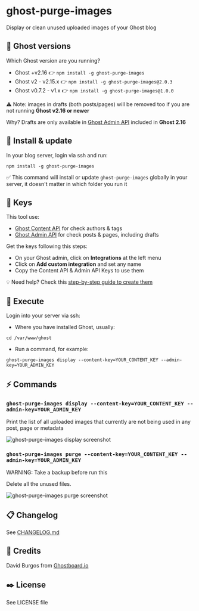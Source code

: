 # ghost-purge-images
Display or clean unused uploaded images of your Ghost blog

## 👻 Ghost versions
Which Ghost version are you running?
- Ghost +v2.16 👉 `npm install -g ghost-purge-images`
- Ghost v2 - v2.15.x 👉 `npm install -g ghost-purge-images@2.0.3`
- Ghost v0.7.2 - v1.x 👉 `npm install -g ghost-purge-images@1.0.0`

⚠️ Note: images in drafts (both posts/pages) will be removed too if you are not running **Ghost v2.16 or newer**

Why? Drafts are only available in [Ghost Admin API](https://docs.ghost.org/api/admin/) included in **Ghost 2.16**

## 🎁 Install & update
In your blog server, login via ssh and run:

`npm install -g ghost-purge-images`

✅ This command will install or update `ghost-purge-images` globally in your server, it doesn't matter in which folder you run it 

## 🔑 Keys
This tool use:
- [Ghost Content API](https://docs.ghost.org/api/content/) for check authors & tags
- [Ghost Admin API](https://docs.ghost.org/api/admin/) for check posts & pages, including drafts

Get the keys following this steps:
- On your Ghost admin, click on **Integrations** at the left menu
- Click on **Add custom integration** and set any name
- Copy the Content API & Admin API Keys to use them

💡 Need help? Check this [step-by-step guide to create them](https://ghostboard.io/blog/how-to-integrate-ghostboard-with-ghost-content-api/)

## 🚀 Execute
Login into your server via ssh:
- Where you have installed Ghost, usually:

`cd /var/www/ghost`
- Run a command, for example:

`ghost-purge-images display --content-key=YOUR_CONTENT_KEY --admin-key=YOUR_ADMIN_KEY`

## ⚡️ Commands
### `ghost-purge-images display --content-key=YOUR_CONTENT_KEY --admin-key=YOUR_ADMIN_KEY`
Print the list of all uploaded images that currently are not being used in any post, page or metadata

![ghost-purge-images display screenshot](https://user-images.githubusercontent.com/1589874/51084812-80e6f700-1730-11e9-96c4-4e106e4c7c63.png)

### `ghost-purge-images purge --content-key=YOUR_CONTENT_KEY --admin-key=YOUR_ADMIN_KEY`
WARNING: Take a backup before run this

Delete all the unused files.

![ghost-purge-images purge screenshot](https://user-images.githubusercontent.com/1589874/51084808-73ca0800-1730-11e9-8c2a-a3b43551fbaa.png)

## 📋 Changelog
See [CHANGELOG.md](https://github.com/ghostboard/ghost-purge-images/blob/master/CHANGELOG.md)

## 👋 Credits
David Burgos from [Ghostboard.io](https://ghostboard.io)

## ✒️ License
See LICENSE file
